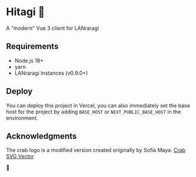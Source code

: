 # Hitagi 🦀

A "modern" Vue 3 client for LANraragi

## Requirements
- Node.js 18+
- yarn
- LANraragi Instances (v0.9.0+)

## Deploy

You can deploy this project in Vercel, you can also immediately set the base host
for the project by adding `BASE_HOST` or `NEXT_PUBLIC_BASE_HOST` in the environment.

## Acknowledgments

The crab logo is a modified version created originally by Sofia Maya: [Crab SVG Vector](https://www.svgrepo.com/svg/489684/crab)

🦀

